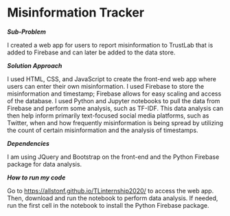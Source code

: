 # Misinformation Tracker

___Sub-Problem___

I created a web app for users to report misinformation to TrustLab that is added to Firebase and can later be added to the data store.

___Solution Approach___

I used HTML, CSS, and JavaScript to create the front-end web app where users can enter their own misinformation. I used Firebase to store the misinformation and timestamp; Firebase allows for easy scaling and access of the database. I used Python and Jupyter notebooks to pull the data from Firebase and perform some analysis, such as TF-IDF. This data analysis can then help inform primarily text-focused social media platforms, such as Twitter, when and how frequently misinformation is being spread by utilizing the count of certain misinformation and the analysis of timestamps.

___Dependencies___

I am using JQuery and Bootstrap on the front-end and the Python Firebase package for data analysis.

___How to run my code___

Go to https://allstonf.github.io/TLinternship2020/ to access the web app. Then, download and run the notebook to perform data analysis. If needed, run the first cell in the notebook to install the Python Firebase package.
